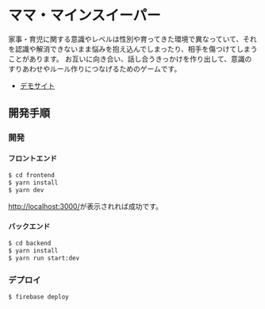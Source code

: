 # ママ・マインスイーパー

家事・育児に関する意識やレベルは性別や育ってきた環境で異なっていて、それを認識や解消できないまま悩みを抱え込んでしまったり、相手を傷つけてしまうことがあります。
お互いに向き合い、話し合うきっかけを作り出して、意識のすりあわせやルール作りにつなげるためのゲームです。

- [デモサイト](https://mama-ms.web.app/)

## 開発手順

### 開発

#### フロントエンド

```bash
$ cd frontend
$ yarn install
$ yarn dev
```

[http://localhost:3000/](http://localhost:3000/)が表示されれば成功です。

#### バックエンド

```bash
$ cd backend
$ yarn install
$ yarn run start:dev
```

### デプロイ

```bash
$ firebase deploy
```
